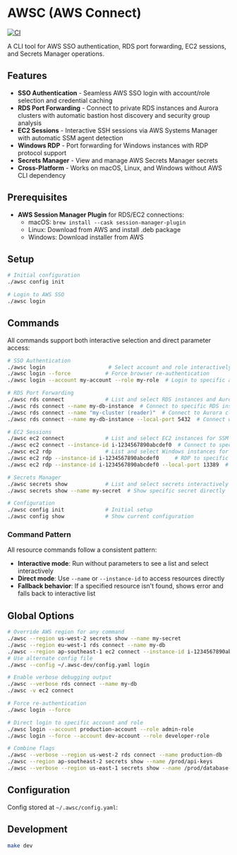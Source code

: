 # AWSC (AWS Connect)

[![CI](https://github.com/blontic/awsc/actions/workflows/ci.yml/badge.svg)](https://github.com/blontic/awsc/actions/workflows/ci.yml)

A CLI tool for AWS SSO authentication, RDS port forwarding, EC2 sessions, and Secrets Manager operations.

## Features

- **SSO Authentication** - Seamless AWS SSO login with account/role selection and credential caching
- **RDS Port Forwarding** - Connect to private RDS instances and Aurora clusters with automatic bastion host discovery and security group analysis
- **EC2 Sessions** - Interactive SSH sessions via AWS Systems Manager with automatic SSM agent detection
- **Windows RDP** - Port forwarding for Windows instances with RDP protocol support
- **Secrets Manager** - View and manage AWS Secrets Manager secrets
- **Cross-Platform** - Works on macOS, Linux, and Windows without AWS CLI dependency

## Prerequisites

- **AWS Session Manager Plugin** for RDS/EC2 connections:
  - macOS: `brew install --cask session-manager-plugin`
  - Linux: Download from AWS and install .deb package
  - Windows: Download installer from AWS

## Setup

```bash
# Initial configuration
./awsc config init

# Login to AWS SSO
./awsc login
```

## Commands

All commands support both interactive selection and direct parameter access:

```bash
# SSO Authentication
./awsc login                    # Select account and role interactively
./awsc login --force           # Force browser re-authentication
./awsc login --account my-account --role my-role  # Login to specific account and role directly

# RDS Port Forwarding
./awsc rds connect             # List and select RDS instances and Aurora clusters interactively
./awsc rds connect --name my-db-instance  # Connect to specific RDS instance directly
./awsc rds connect --name "my-cluster (reader)"  # Connect to Aurora cluster reader endpoint
./awsc rds connect --name my-db-instance --local-port 5432  # Connect with custom local port

# EC2 Sessions
./awsc ec2 connect             # List and select EC2 instances for SSM session
./awsc ec2 connect --instance-id i-1234567890abcdef0  # Connect to specific instance directly
./awsc ec2 rdp                 # List and select Windows instances for RDP port forwarding
./awsc ec2 rdp --instance-id i-1234567890abcdef0     # RDP to specific Windows instance directly
./awsc ec2 rdp --instance-id i-1234567890abcdef0 --local-port 13389  # RDP with custom local port

# Secrets Manager
./awsc secrets show            # List and select secrets interactively
./awsc secrets show --name my-secret  # Show specific secret directly

# Configuration
./awsc config init             # Initial setup
./awsc config show             # Show current configuration
```

### Command Pattern

All resource commands follow a consistent pattern:

- **Interactive mode**: Run without parameters to see a list and select interactively
- **Direct mode**: Use `--name` or `--instance-id` to access resources directly
- **Fallback behavior**: If a specified resource isn't found, shows error and falls back to interactive list

## Global Options

```bash
# Override AWS region for any command
./awsc --region us-west-2 secrets show --name my-secret
./awsc --region eu-west-1 rds connect --name my-db
./awsc --region ap-southeast-1 ec2 connect --instance-id i-1234567890abcdef0
# Use alternate config file
./awsc --config ~/.awsc-dev/config.yaml login

# Enable verbose debugging output
./awsc --verbose rds connect --name my-db
./awsc -v ec2 connect

# Force re-authentication
./awsc login --force

# Direct login to specific account and role
./awsc login --account production-account --role admin-role
./awsc login --force --account dev-account --role developer-role

# Combine flags
./awsc --verbose --region us-west-2 rds connect --name production-db
./awsc --region ap-southeast-2 secrets show --name /prod/api-keys
./awsc --verbose --region us-east-1 secrets show --name /prod/database-password
```

## Configuration

Config stored at `~/.awsc/config.yaml`:

## Development

```bash
make dev
```
